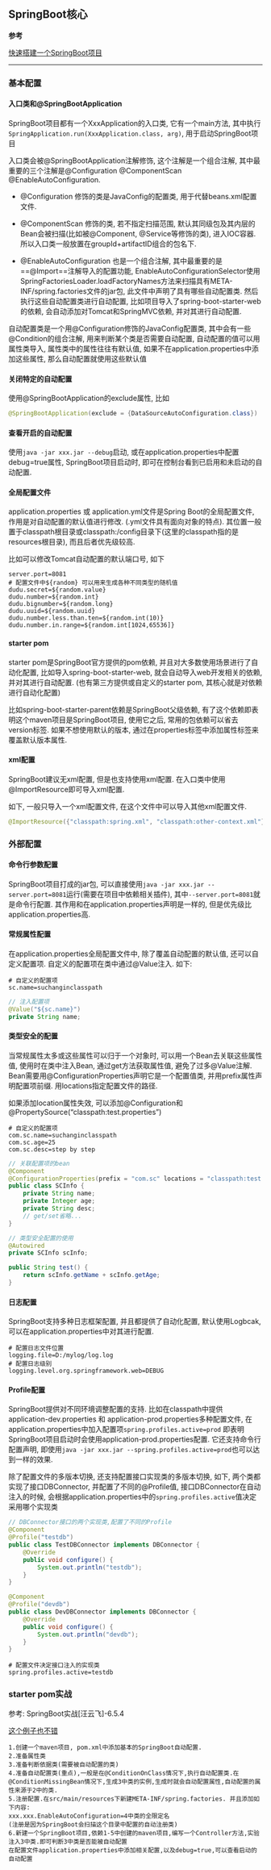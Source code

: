 ## SpringBoot核心

**参考**

[快速搭建一个SpringBoot项目](http://tengj.top/2017/02/26/springboot1/)



----

### 基本配置

#### 入口类和@SpringBootApplication

SpringBoot项目都有一个XxxApplication的入口类, 它有一个main方法, 其中执行`SpringApplication.run(XxxApplication.class, arg)`, 用于启动SpringBoot项目

入口类会被@SpringBootApplication注解修饰, 这个注解是一个组合注解, 其中最重要的三个注解是@Configuration @ComponentScan @EnableAutoConfiguration.

- @Configuration 修饰的类是JavaConfig的配置类, 用于代替beans.xml配置文件.

- @ComponentScan 修饰的类, 若不指定扫描范围, 默认其同级包及其内层的Bean会被扫描(比如被@Component, @Service等修饰的类), 进入IOC容器. 所以入口类一般放置在groupId+artifactID组合的包名下.

- @EnableAutoConfiguration 也是一个组合注解, 其中最重要的是==@Import==注解导入的配置功能, EnableAutoConfigurationSelector使用SpringFactoriesLoader.loadFactoryNames方法来扫描具有META-INF/spring.factories文件的jar包, 此文件中声明了具有哪些自动配置类. 然后执行这些自动配置类进行自动配置, 比如项目导入了spring-boot-starter-web的依赖, 会自动添加对Tomcat和SpringMVC依赖, 并对其进行自动配置.

自动配置类是一个用@Configuration修饰的JavaConfig配置类, 其中会有一些@Condition的组合注解, 用来判断某个类是否需要自动配置, 自动配置的值可以用属性类导入, 属性类中的属性往往有默认值, 如果不在application.properties中添加这些属性, 那么自动配置就使用这些默认值

#### 关闭特定的自动配置

使用@SpringBootApplication的exclude属性, 比如

```java
@SpringBootApplication(exclude = {DataSourceAutoConfiguration.class})
```

#### 查看开启的自动配置

使用`java -jar xxx.jar --debug`启动, 或在application.properties中配置debug=true属性, SpringBoot项目启动时, 即可在控制台看到已启用和未启动的自动配置.

#### 全局配置文件

application.properties 或 application.yml文件是Spring Boot的全局配置文件,  作用是对自动配置的默认值进行修改. (.yml文件具有面向对象的特点). 其位置一般置于classpath根目录或classpath:/config目录下(这里的classpath指的是resources根目录), 而且后者优先级较高.

比如可以修改Tomcat自动配置的默认端口号, 如下

```properties
server.port=8081
# 配置文件中${random} 可以用来生成各种不同类型的随机值
dudu.secret=${random.value}
dudu.number=${random.int}
dudu.bignumber=${random.long}
dudu.uuid=${random.uuid}
dudu.number.less.than.ten=${random.int(10)}
dudu.number.in.range=${random.int[1024,65536]}
```

#### starter pom

starter pom是SpringBoot官方提供的pom依赖, 并且对大多数使用场景进行了自动化配置, 比如导入spring-boot-starter-web, 就会自动导入web开发相关的依赖, 并对其进行自动配置. (也有第三方提供或自定义的starter pom, 其核心就是对依赖进行自动化配置)

比如spring-boot-starter-parent依赖是SpringBoot父级依赖, 有了这个依赖即表明这个maven项目是SpringBoot项目, 使用它之后, 常用的包依赖可以省去version标签. 如果不想使用默认的版本, 通过在properties标签中添加属性标签来覆盖默认版本属性. 

#### xml配置

SpringBoot建议无xml配置, 但是也支持使用xml配置. 在入口类中使用@ImportResource即可导入xml配置.

如下, 一般只导入一个xml配置文件, 在这个文件中可以导入其他xml配置文件.

```java
@ImportResource({"classpath:spring.xml", "classpath:other-context.xml"})
```



### 外部配置

#### 命令行参数配置

SpringBoot项目打成的jar包, 可以直接使用`java -jar xxx.jar --server.port=8081`运行(需要在项目中依赖相关插件), 其中`--server.port=8081`就是命令行配置. 其作用和在application.properties声明是一样的, 但是优先级比application.properties高.

#### 常规属性配置

在application.properties全局配置文件中, 除了覆盖自动配置的默认值, 还可以自定义配置项. 自定义的配置项在类中通过@Value注入. 如下:

```properties
# 自定义的配置项
sc.name=suchanginclasspath
```

```java
// 注入配置项
@Value("${sc.name}")
private String name;
```

#### 类型安全的配置

当常规属性太多或这些属性可以归于一个对象时, 可以用一个Bean去关联这些属性值, 使用时在类中注入Bean, 通过get方法获取属性值, 避免了过多@Value注解. Bean需要用@ConfigurationProperties声明它是一个配置值类, 并用prefix属性声明配置项前缀. 用locations指定配置文件的路径.

如果添加location属性失效, 可以添加@Configuration和@PropertySource(“classpath:test.properties”)

```properties
# 自定义的配置项
com.sc.name=suchanginclasspath
com.sc.age=25
com.sc.desc=step by step
```

```java
// 关联配置项的bean
@Component
@ConfigurationProperties(prefix = "com.sc" locations = "classpath:test.properties")
public class SCInfo {
    private String name;
    private Integer age;
    private String desc;
    // get/set省略...
}
```

```java
// 类型安全配置的使用
@Autowired
private SCInfo scInfo;

public String test() {
    return scInfo.getName + scInfo.getAge;
}
```

#### 日志配置

SpringBoot支持多种日志框架配置, 并且都提供了自动化配置, 默认使用Logbcak, 可以在application.properties中对其进行配置.

```properties
# 配置日志文件位置
logging.file=D:/mylog/log.log
# 配置日志级别
logging.level.org.springframework.web=DEBUG
```

#### Profile配置

SpringBoot提供对不同环境调整配置的支持. 比如在classpath中提供application-dev.properties 和 application-prod.properties多种配置文件, 在application.properties中加入配置项`spring.profiles.active=prod` 即表明SpringBoot项目启动时会使用application-prod.properties配置. 它还支持命令行配置声明, 即使用`java -jar xxx.jar --spring.profiles.active=prod`也可以达到一样的效果.

除了配置文件的多版本切换, 还支持配置接口实现类的多版本切换, 如下, 两个类都实现了接口DBConnector, 并配置了不同的@Profile值, 接口DBConnector在自动注入的时候, 会根据application.properties中的`spring.profiles.active`值决定采用哪个实现类

```java
// DBConnector接口的两个实现类,配置了不同的Profile
@Component
@Profile("testdb")
public class TestDBConnector implements DBConnector {
    @Override
    public void configure() {
        System.out.println("testdb");
    }
}

@Component
@Profile("devdb")
public class DevDBConnector implements DBConnector {
    @Override
    public void configure() {
        System.out.println("devdb");
    }
}
```

```properties
# 配置文件决定接口注入的实现类
spring.profiles.active=testdb
```

### starter pom实战

参考: SpringBoot实战[汪云飞]-6.5.4

[这个例子也不错](https://blog.csdn.net/qq_37934687/article/details/78616079)

```
1.创建一个maven项目, pom.xml中添加基本的SpringBoot自动配置.
2.准备属性类
3.准备判断依据类(需要被自动配置的类)
4.准备自动配置类(重点),一般是在@ConditionOnClass情况下,执行自动配置类.在@ConditionMissingBean情况下,生成3中类的实例,生成时就会自动配置属性,自动配置的属性来源于2中的类.
5.注册配置.在src/main/resources下新建META-INF/spring.factories. 并且添加如下内容:
xxx.xxx.EnableAutoConfiguration=4中类的全限定名
(注册是因为SpringBoot会扫描这个目录中配置的自动注册类)
6.新建一个SpringBoot项目,依赖1-5中创建的maven项目,编写一个Controller方法,实验注入3中类.即可判断3中类是否能被自动配置
在配置文件application.properties中添加相关配置,以及debug=true,可以查看启动的自动配置
```







